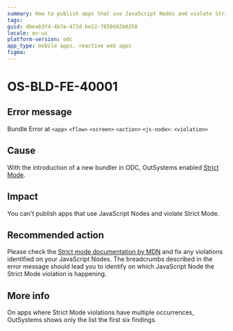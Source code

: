 ```yaml
---
summary: How to publish apps that use JavaScript Nodes and violate Strict Mode.
tags:
guid: dbeab3f4-4b7e-472d-be22-7650d42b0258
locale: en-us
platform-version: odc
app_type: mobile apps, reactive web apps
figma: 
---
```


# OS-BLD-FE-40001


## Error message

Bundle Error at `<app>` `<flow>` `<screen>` `<action>` `<js-node>`: `<violation>`

## Cause

With the introduction of a new bundler in ODC, OutSystems enabled [Strict Mode](https://developer.mozilla.org/en-US/docs/Web/JavaScript/Reference/Strict_mode). 


## Impact

You can't publish apps that use JavaScript Nodes and violate Strict Mode. 

## Recommended action

Please check the [Strict mode documentation by MDN](https://developer.mozilla.org/en-US/docs/Web/JavaScript/Reference/Strict_mode) and fix any violations identified on your JavaScript Nodes. The breadcrumbs described in the error message should lead you to identify on which JavaScript Node the Strict Mode violation is happening. 

## More info

On apps where Strict Mode violations have multiple occurrences, OutSystems shows only the list the first six findings.

